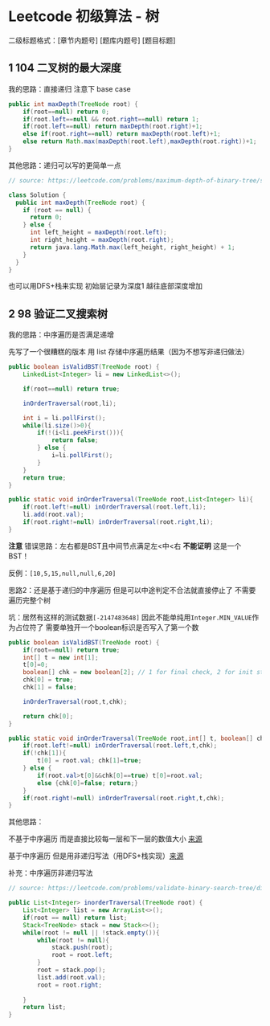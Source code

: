 # Leetcode 初级算法 - 树

二级标题格式：\[章节内题号\] \[题库内题号\] \[题目标题\]

## 1 104 二叉树的最大深度

我的思路：直接递归 注意下 base case

```java
public int maxDepth(TreeNode root) {
    if(root==null) return 0;
    if(root.left==null && root.right==null) return 1;
    if(root.left==null) return maxDepth(root.right)+1;
    else if(root.right==null) return maxDepth(root.left)+1;
    else return Math.max(maxDepth(root.left),maxDepth(root.right))+1;
}
```

其他思路：递归可以写的更简单一点

```java
// source: https://leetcode.com/problems/maximum-depth-of-binary-tree/solution/

class Solution {
  public int maxDepth(TreeNode root) {
    if (root == null) {
      return 0;
    } else {
      int left_height = maxDepth(root.left);
      int right_height = maxDepth(root.right);
      return java.lang.Math.max(left_height, right_height) + 1;
    }
  }
}
```

也可以用DFS+栈来实现 初始层记录为深度1 越往底部深度增加



## 2 98 验证二叉搜索树

我的思路：中序遍历是否满足递增

先写了一个很糟糕的版本 用 list 存储中序遍历结果（因为不想写非递归做法）

```java
public boolean isValidBST(TreeNode root) {
    LinkedList<Integer> li = new LinkedList<>();

    if(root==null) return true;

    inOrderTraversal(root,li);

    int i = li.pollFirst();
    while(li.size()>0){
        if(!(i<li.peekFirst())){
            return false;
        } else {
            i=li.pollFirst();
        }
    }
    return true;
}

public static void inOrderTraversal(TreeNode root,List<Integer> li){
    if(root.left!=null) inOrderTraversal(root.left,li);
    li.add(root.val);
    if(root.right!=null) inOrderTraversal(root.right,li);
}
```

**注意** 错误思路：左右都是BST且中间节点满足左<中<右 **不能证明** 这是一个BST！

反例：`[10,5,15,null,null,6,20]`

思路2：还是基于递归的中序遍历 但是可以中途判定不合法就直接停止了 不需要遍历完整个树

坑：居然有这样的测试数据`[-2147483648]` 因此不能单纯用`Integer.MIN_VALUE`作为占位符了 需要单独开一个boolean标识是否写入了第一个数

```java
public boolean isValidBST(TreeNode root) {
    if(root==null) return true;
    int[] t = new int[1];
    t[0]=0;
    boolean[] chk = new boolean[2]; // 1 for final check, 2 for init status
    chk[0] = true;
    chk[1] = false;

    inOrderTraversal(root,t,chk);

    return chk[0];
}

public static void inOrderTraversal(TreeNode root,int[] t, boolean[] chk){
    if(root.left!=null) inOrderTraversal(root.left,t,chk);
    if(!chk[1]){
        t[0] = root.val; chk[1]=true;
    } else {
        if(root.val>t[0]&&chk[0]==true) t[0]=root.val;
        else {chk[0]=false; return;} 
    }
    if(root.right!=null) inOrderTraversal(root.right,t,chk);
}
```

其他思路：

不基于中序遍历 而是直接比较每一层和下一层的数值大小 [来源](https://leetcode.com/problems/validate-binary-search-tree/discuss/32109/My-simple-Java-solution-in-3-lines)

基于中序遍历 但是用非递归写法（用DFS+栈实现）[来源](https://leetcode.com/problems/validate-binary-search-tree/discuss/32112/Learn-one-iterative-inorder-traversal-apply-it-to-multiple-tree-questions-(Java-Solution))

补充：中序遍历非递归写法

```java
// source: https://leetcode.com/problems/validate-binary-search-tree/discuss/32112/Learn-one-iterative-inorder-traversal-apply-it-to-multiple-tree-questions-(Java-Solution)

public List<Integer> inorderTraversal(TreeNode root) {
    List<Integer> list = new ArrayList<>();
    if(root == null) return list;
    Stack<TreeNode> stack = new Stack<>();
    while(root != null || !stack.empty()){
        while(root != null){
            stack.push(root);
            root = root.left;
        }
        root = stack.pop();
        list.add(root.val);
        root = root.right;
        
    }
    return list;
}
```

